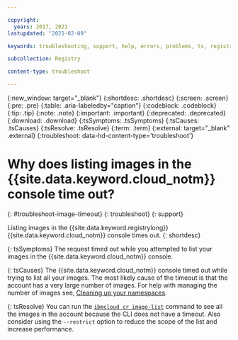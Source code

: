 ```yaml
---

copyright:
  years: 2017, 2021
lastupdated: "2021-02-09"

keywords: troubleshooting, support, help, errors, problems, ts, registry, listing images times out, IBM Cloud console, console

subcollection: Registry

content-type: troubleshoot

---
```


{:new_window: target="_blank"}
{:shortdesc: .shortdesc}
{:screen: .screen}
{:pre: .pre}
{:table: .aria-labeledby="caption"}
{:codeblock: .codeblock}
{:tip: .tip}
{:note: .note}
{:important: .important}
{:deprecated: .deprecated}
{:download: .download}
{:tsSymptoms: .tsSymptoms}
{:tsCauses: .tsCauses}
{:tsResolve: .tsResolve}
{:term: .term}
{:external: target="_blank" .external}
{:troubleshoot: data-hd-content-type='troubleshoot'}


# Why does listing images in the {{site.data.keyword.cloud_notm}} console time out?
{: #troubleshoot-image-timeout}
{: troubleshoot}
{: support}

Listing images in the {{site.data.keyword.registrylong}} {{site.data.keyword.cloud_notm}} console times out.
{: shortdesc}

{: tsSymptoms}
The request timed out while you attempted to list your images in the {{site.data.keyword.cloud_notm}} console.

{: tsCauses}
The {{site.data.keyword.cloud_notm}} console timed out while trying to list all your images. The most likely cause of the timeout is that the account has a very large number of images. For help with managing the number of images see, [Cleaning up your namespaces](/docs/Registry?topic=Registry-registry_retention).

{: tsResolve}
You can run the [`ibmcloud cr image-list`](/docs/Registry?topic=container-registry-cli-plugin-containerregcli#bx_cr_image_list) command to see all the images in the account because the CLI does not have a timeout. Also consider using the `--restrict` option to reduce the scope of the list and increase performance.

